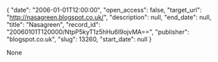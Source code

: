 {
  "date": "2006-01-01T12:00:00", 
  "open_access": false, 
  "target_url": "http://nasagreen.blogspot.co.uk/", 
  "description": null, 
  "end_date": null, 
  "title": "Nasagreen", 
  "record_id": "20060101T120000/NtpP5kyT1z5hHu6I9ojvMA==", 
  "publisher": "blogspot.co.uk", 
  "slug": 13260, 
  "start_date": null
}

None